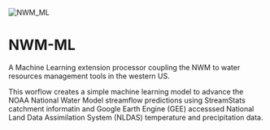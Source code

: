 ![NWM_ML](./Images/NWM_ML_Hydrological_Cycle.png)

# NWM-ML
A Machine Learning extension processor coupling the NWM to water resources management tools in the western US.


This worflow creates a simple machine learning model to advance the NOAA National Water Model streamflow predictions using StreamStats catchment informatin and Google Earth Engine (GEE) accesssed National Land Data Assimilation System (NLDAS) temperature and precipitation data.


